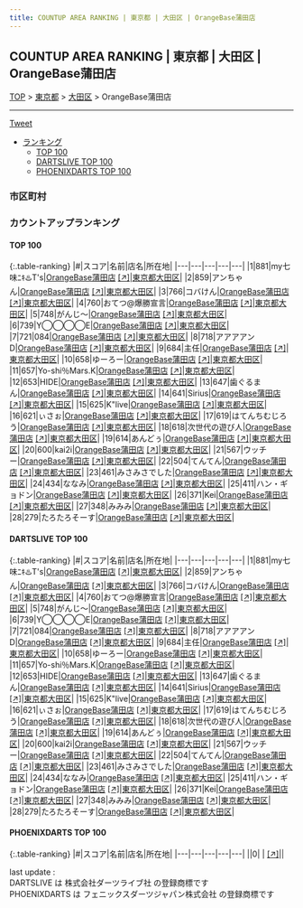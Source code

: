 ```yaml
---
title: COUNTUP AREA RANKING | 東京都 | 大田区 | OrangeBase蒲田店
---
```

## COUNTUP AREA RANKING | 東京都 | 大田区 | OrangeBase蒲田店

[TOP](/darts/rank/) > [東京都](/darts/rank/東京都/) > [大田区](/darts/rank/東京都/大田区/) > OrangeBase蒲田店

___

<a href="https://twitter.com/share?ref_src=twsrc%5Etfw" data-text="COUNTUP AREA RANKING | 東京都大田区OrangeBase蒲田店" class="twitter-share-button" data-hashtags="DARTSLIVE,PHOENIXDARTS,darts,ダーツ" data-show-count="false">Tweet</a>

* [ランキング](#カウントアップランキング)
    * [TOP 100](#top-100)
    * [DARTSLIVE TOP 100](#dartslive-top-100)
    * [PHOENIXDARTS TOP 100](#phoenixdarts-top-100)

### 市区町村

<ul>

</ul>

### カウントアップランキング

#### TOP 100



{:.table-ranking}
|#|スコア|名前|店名|所在地|
|---|---|---|---|---|
|1|881|<span class="rank-name-dl">my七味ﾆｷ♨️T&#x27;s</span>|<a href="/darts/rank/shops/e33a0b3568abeac4790ab824ce8730e5.html">OrangeBase蒲田店</a> <a href="https://search.dartslive.com/jp/shop/e33a0b3568abeac4790ab824ce8730e5">[↗]</a>|<a href="/darts/rank/東京都/大田区">東京都大田区</a>|
|2|859|<span class="rank-name-dl">アンちゃん</span>|<a href="/darts/rank/shops/e33a0b3568abeac4790ab824ce8730e5.html">OrangeBase蒲田店</a> <a href="https://search.dartslive.com/jp/shop/e33a0b3568abeac4790ab824ce8730e5">[↗]</a>|<a href="/darts/rank/東京都/大田区">東京都大田区</a>|
|3|766|<span class="rank-name-dl">コバけん</span>|<a href="/darts/rank/shops/e33a0b3568abeac4790ab824ce8730e5.html">OrangeBase蒲田店</a> <a href="https://search.dartslive.com/jp/shop/e33a0b3568abeac4790ab824ce8730e5">[↗]</a>|<a href="/darts/rank/東京都/大田区">東京都大田区</a>|
|4|760|<span class="rank-name-dl">おてつ@爆勝宣言</span>|<a href="/darts/rank/shops/e33a0b3568abeac4790ab824ce8730e5.html">OrangeBase蒲田店</a> <a href="https://search.dartslive.com/jp/shop/e33a0b3568abeac4790ab824ce8730e5">[↗]</a>|<a href="/darts/rank/東京都/大田区">東京都大田区</a>|
|5|748|<span class="rank-name-dl">がんじ～</span>|<a href="/darts/rank/shops/e33a0b3568abeac4790ab824ce8730e5.html">OrangeBase蒲田店</a> <a href="https://search.dartslive.com/jp/shop/e33a0b3568abeac4790ab824ce8730e5">[↗]</a>|<a href="/darts/rank/東京都/大田区">東京都大田区</a>|
|6|739|<span class="rank-name-dl">Y◯◯◯◯E</span>|<a href="/darts/rank/shops/e33a0b3568abeac4790ab824ce8730e5.html">OrangeBase蒲田店</a> <a href="https://search.dartslive.com/jp/shop/e33a0b3568abeac4790ab824ce8730e5">[↗]</a>|<a href="/darts/rank/東京都/大田区">東京都大田区</a>|
|7|721|<span class="rank-name-dl">084</span>|<a href="/darts/rank/shops/e33a0b3568abeac4790ab824ce8730e5.html">OrangeBase蒲田店</a> <a href="https://search.dartslive.com/jp/shop/e33a0b3568abeac4790ab824ce8730e5">[↗]</a>|<a href="/darts/rank/東京都/大田区">東京都大田区</a>|
|8|718|<span class="rank-name-dl">アアアアンD</span>|<a href="/darts/rank/shops/e33a0b3568abeac4790ab824ce8730e5.html">OrangeBase蒲田店</a> <a href="https://search.dartslive.com/jp/shop/e33a0b3568abeac4790ab824ce8730e5">[↗]</a>|<a href="/darts/rank/東京都/大田区">東京都大田区</a>|
|9|684|<span class="rank-name-dl">主任</span>|<a href="/darts/rank/shops/e33a0b3568abeac4790ab824ce8730e5.html">OrangeBase蒲田店</a> <a href="https://search.dartslive.com/jp/shop/e33a0b3568abeac4790ab824ce8730e5">[↗]</a>|<a href="/darts/rank/東京都/大田区">東京都大田区</a>|
|10|658|<span class="rank-name-dl">ゆーろー</span>|<a href="/darts/rank/shops/e33a0b3568abeac4790ab824ce8730e5.html">OrangeBase蒲田店</a> <a href="https://search.dartslive.com/jp/shop/e33a0b3568abeac4790ab824ce8730e5">[↗]</a>|<a href="/darts/rank/東京都/大田区">東京都大田区</a>|
|11|657|<span class="rank-name-dl">Yo-shi％Mars.K</span>|<a href="/darts/rank/shops/e33a0b3568abeac4790ab824ce8730e5.html">OrangeBase蒲田店</a> <a href="https://search.dartslive.com/jp/shop/e33a0b3568abeac4790ab824ce8730e5">[↗]</a>|<a href="/darts/rank/東京都/大田区">東京都大田区</a>|
|12|653|<span class="rank-name-dl">HIDE</span>|<a href="/darts/rank/shops/e33a0b3568abeac4790ab824ce8730e5.html">OrangeBase蒲田店</a> <a href="https://search.dartslive.com/jp/shop/e33a0b3568abeac4790ab824ce8730e5">[↗]</a>|<a href="/darts/rank/東京都/大田区">東京都大田区</a>|
|13|647|<span class="rank-name-dl">歯ぐるまん</span>|<a href="/darts/rank/shops/e33a0b3568abeac4790ab824ce8730e5.html">OrangeBase蒲田店</a> <a href="https://search.dartslive.com/jp/shop/e33a0b3568abeac4790ab824ce8730e5">[↗]</a>|<a href="/darts/rank/東京都/大田区">東京都大田区</a>|
|14|641|<span class="rank-name-dl">Sirius</span>|<a href="/darts/rank/shops/e33a0b3568abeac4790ab824ce8730e5.html">OrangeBase蒲田店</a> <a href="https://search.dartslive.com/jp/shop/e33a0b3568abeac4790ab824ce8730e5">[↗]</a>|<a href="/darts/rank/東京都/大田区">東京都大田区</a>|
|15|625|<span class="rank-name-dl">K&quot;live</span>|<a href="/darts/rank/shops/e33a0b3568abeac4790ab824ce8730e5.html">OrangeBase蒲田店</a> <a href="https://search.dartslive.com/jp/shop/e33a0b3568abeac4790ab824ce8730e5">[↗]</a>|<a href="/darts/rank/東京都/大田区">東京都大田区</a>|
|16|621|<span class="rank-name-dl">ぃさぉ</span>|<a href="/darts/rank/shops/e33a0b3568abeac4790ab824ce8730e5.html">OrangeBase蒲田店</a> <a href="https://search.dartslive.com/jp/shop/e33a0b3568abeac4790ab824ce8730e5">[↗]</a>|<a href="/darts/rank/東京都/大田区">東京都大田区</a>|
|17|619|<span class="rank-name-dl">はてんちむじろう</span>|<a href="/darts/rank/shops/e33a0b3568abeac4790ab824ce8730e5.html">OrangeBase蒲田店</a> <a href="https://search.dartslive.com/jp/shop/e33a0b3568abeac4790ab824ce8730e5">[↗]</a>|<a href="/darts/rank/東京都/大田区">東京都大田区</a>|
|18|618|<span class="rank-name-dl">次世代の遊び人</span>|<a href="/darts/rank/shops/e33a0b3568abeac4790ab824ce8730e5.html">OrangeBase蒲田店</a> <a href="https://search.dartslive.com/jp/shop/e33a0b3568abeac4790ab824ce8730e5">[↗]</a>|<a href="/darts/rank/東京都/大田区">東京都大田区</a>|
|19|614|<span class="rank-name-dl">あんどぅ</span>|<a href="/darts/rank/shops/e33a0b3568abeac4790ab824ce8730e5.html">OrangeBase蒲田店</a> <a href="https://search.dartslive.com/jp/shop/e33a0b3568abeac4790ab824ce8730e5">[↗]</a>|<a href="/darts/rank/東京都/大田区">東京都大田区</a>|
|20|600|<span class="rank-name-dl">kai2i</span>|<a href="/darts/rank/shops/e33a0b3568abeac4790ab824ce8730e5.html">OrangeBase蒲田店</a> <a href="https://search.dartslive.com/jp/shop/e33a0b3568abeac4790ab824ce8730e5">[↗]</a>|<a href="/darts/rank/東京都/大田区">東京都大田区</a>|
|21|567|<span class="rank-name-dl">ウッチー</span>|<a href="/darts/rank/shops/e33a0b3568abeac4790ab824ce8730e5.html">OrangeBase蒲田店</a> <a href="https://search.dartslive.com/jp/shop/e33a0b3568abeac4790ab824ce8730e5">[↗]</a>|<a href="/darts/rank/東京都/大田区">東京都大田区</a>|
|22|504|<span class="rank-name-dl">てんてん</span>|<a href="/darts/rank/shops/e33a0b3568abeac4790ab824ce8730e5.html">OrangeBase蒲田店</a> <a href="https://search.dartslive.com/jp/shop/e33a0b3568abeac4790ab824ce8730e5">[↗]</a>|<a href="/darts/rank/東京都/大田区">東京都大田区</a>|
|23|461|<span class="rank-name-dl">みさみさでした</span>|<a href="/darts/rank/shops/e33a0b3568abeac4790ab824ce8730e5.html">OrangeBase蒲田店</a> <a href="https://search.dartslive.com/jp/shop/e33a0b3568abeac4790ab824ce8730e5">[↗]</a>|<a href="/darts/rank/東京都/大田区">東京都大田区</a>|
|24|434|<span class="rank-name-dl">ななみ</span>|<a href="/darts/rank/shops/e33a0b3568abeac4790ab824ce8730e5.html">OrangeBase蒲田店</a> <a href="https://search.dartslive.com/jp/shop/e33a0b3568abeac4790ab824ce8730e5">[↗]</a>|<a href="/darts/rank/東京都/大田区">東京都大田区</a>|
|25|411|<span class="rank-name-dl">ハン・ギョドン</span>|<a href="/darts/rank/shops/e33a0b3568abeac4790ab824ce8730e5.html">OrangeBase蒲田店</a> <a href="https://search.dartslive.com/jp/shop/e33a0b3568abeac4790ab824ce8730e5">[↗]</a>|<a href="/darts/rank/東京都/大田区">東京都大田区</a>|
|26|371|<span class="rank-name-dl">Kei</span>|<a href="/darts/rank/shops/e33a0b3568abeac4790ab824ce8730e5.html">OrangeBase蒲田店</a> <a href="https://search.dartslive.com/jp/shop/e33a0b3568abeac4790ab824ce8730e5">[↗]</a>|<a href="/darts/rank/東京都/大田区">東京都大田区</a>|
|27|348|<span class="rank-name-dl">みみみ</span>|<a href="/darts/rank/shops/e33a0b3568abeac4790ab824ce8730e5.html">OrangeBase蒲田店</a> <a href="https://search.dartslive.com/jp/shop/e33a0b3568abeac4790ab824ce8730e5">[↗]</a>|<a href="/darts/rank/東京都/大田区">東京都大田区</a>|
|28|279|<span class="rank-name-dl">たろたろそーす</span>|<a href="/darts/rank/shops/e33a0b3568abeac4790ab824ce8730e5.html">OrangeBase蒲田店</a> <a href="https://search.dartslive.com/jp/shop/e33a0b3568abeac4790ab824ce8730e5">[↗]</a>|<a href="/darts/rank/東京都/大田区">東京都大田区</a>|


#### DARTSLIVE TOP 100



{:.table-ranking}
|#|スコア|名前|店名|所在地|
|---|---|---|---|---|
|1|881|<span class="rank-name-dl">my七味ﾆｷ♨️T&#x27;s</span>|<a href="/darts/rank/shops/e33a0b3568abeac4790ab824ce8730e5.html">OrangeBase蒲田店</a> <a href="https://search.dartslive.com/jp/shop/e33a0b3568abeac4790ab824ce8730e5">[↗]</a>|<a href="/darts/rank/東京都/大田区">東京都大田区</a>|
|2|859|<span class="rank-name-dl">アンちゃん</span>|<a href="/darts/rank/shops/e33a0b3568abeac4790ab824ce8730e5.html">OrangeBase蒲田店</a> <a href="https://search.dartslive.com/jp/shop/e33a0b3568abeac4790ab824ce8730e5">[↗]</a>|<a href="/darts/rank/東京都/大田区">東京都大田区</a>|
|3|766|<span class="rank-name-dl">コバけん</span>|<a href="/darts/rank/shops/e33a0b3568abeac4790ab824ce8730e5.html">OrangeBase蒲田店</a> <a href="https://search.dartslive.com/jp/shop/e33a0b3568abeac4790ab824ce8730e5">[↗]</a>|<a href="/darts/rank/東京都/大田区">東京都大田区</a>|
|4|760|<span class="rank-name-dl">おてつ@爆勝宣言</span>|<a href="/darts/rank/shops/e33a0b3568abeac4790ab824ce8730e5.html">OrangeBase蒲田店</a> <a href="https://search.dartslive.com/jp/shop/e33a0b3568abeac4790ab824ce8730e5">[↗]</a>|<a href="/darts/rank/東京都/大田区">東京都大田区</a>|
|5|748|<span class="rank-name-dl">がんじ～</span>|<a href="/darts/rank/shops/e33a0b3568abeac4790ab824ce8730e5.html">OrangeBase蒲田店</a> <a href="https://search.dartslive.com/jp/shop/e33a0b3568abeac4790ab824ce8730e5">[↗]</a>|<a href="/darts/rank/東京都/大田区">東京都大田区</a>|
|6|739|<span class="rank-name-dl">Y◯◯◯◯E</span>|<a href="/darts/rank/shops/e33a0b3568abeac4790ab824ce8730e5.html">OrangeBase蒲田店</a> <a href="https://search.dartslive.com/jp/shop/e33a0b3568abeac4790ab824ce8730e5">[↗]</a>|<a href="/darts/rank/東京都/大田区">東京都大田区</a>|
|7|721|<span class="rank-name-dl">084</span>|<a href="/darts/rank/shops/e33a0b3568abeac4790ab824ce8730e5.html">OrangeBase蒲田店</a> <a href="https://search.dartslive.com/jp/shop/e33a0b3568abeac4790ab824ce8730e5">[↗]</a>|<a href="/darts/rank/東京都/大田区">東京都大田区</a>|
|8|718|<span class="rank-name-dl">アアアアンD</span>|<a href="/darts/rank/shops/e33a0b3568abeac4790ab824ce8730e5.html">OrangeBase蒲田店</a> <a href="https://search.dartslive.com/jp/shop/e33a0b3568abeac4790ab824ce8730e5">[↗]</a>|<a href="/darts/rank/東京都/大田区">東京都大田区</a>|
|9|684|<span class="rank-name-dl">主任</span>|<a href="/darts/rank/shops/e33a0b3568abeac4790ab824ce8730e5.html">OrangeBase蒲田店</a> <a href="https://search.dartslive.com/jp/shop/e33a0b3568abeac4790ab824ce8730e5">[↗]</a>|<a href="/darts/rank/東京都/大田区">東京都大田区</a>|
|10|658|<span class="rank-name-dl">ゆーろー</span>|<a href="/darts/rank/shops/e33a0b3568abeac4790ab824ce8730e5.html">OrangeBase蒲田店</a> <a href="https://search.dartslive.com/jp/shop/e33a0b3568abeac4790ab824ce8730e5">[↗]</a>|<a href="/darts/rank/東京都/大田区">東京都大田区</a>|
|11|657|<span class="rank-name-dl">Yo-shi％Mars.K</span>|<a href="/darts/rank/shops/e33a0b3568abeac4790ab824ce8730e5.html">OrangeBase蒲田店</a> <a href="https://search.dartslive.com/jp/shop/e33a0b3568abeac4790ab824ce8730e5">[↗]</a>|<a href="/darts/rank/東京都/大田区">東京都大田区</a>|
|12|653|<span class="rank-name-dl">HIDE</span>|<a href="/darts/rank/shops/e33a0b3568abeac4790ab824ce8730e5.html">OrangeBase蒲田店</a> <a href="https://search.dartslive.com/jp/shop/e33a0b3568abeac4790ab824ce8730e5">[↗]</a>|<a href="/darts/rank/東京都/大田区">東京都大田区</a>|
|13|647|<span class="rank-name-dl">歯ぐるまん</span>|<a href="/darts/rank/shops/e33a0b3568abeac4790ab824ce8730e5.html">OrangeBase蒲田店</a> <a href="https://search.dartslive.com/jp/shop/e33a0b3568abeac4790ab824ce8730e5">[↗]</a>|<a href="/darts/rank/東京都/大田区">東京都大田区</a>|
|14|641|<span class="rank-name-dl">Sirius</span>|<a href="/darts/rank/shops/e33a0b3568abeac4790ab824ce8730e5.html">OrangeBase蒲田店</a> <a href="https://search.dartslive.com/jp/shop/e33a0b3568abeac4790ab824ce8730e5">[↗]</a>|<a href="/darts/rank/東京都/大田区">東京都大田区</a>|
|15|625|<span class="rank-name-dl">K&quot;live</span>|<a href="/darts/rank/shops/e33a0b3568abeac4790ab824ce8730e5.html">OrangeBase蒲田店</a> <a href="https://search.dartslive.com/jp/shop/e33a0b3568abeac4790ab824ce8730e5">[↗]</a>|<a href="/darts/rank/東京都/大田区">東京都大田区</a>|
|16|621|<span class="rank-name-dl">ぃさぉ</span>|<a href="/darts/rank/shops/e33a0b3568abeac4790ab824ce8730e5.html">OrangeBase蒲田店</a> <a href="https://search.dartslive.com/jp/shop/e33a0b3568abeac4790ab824ce8730e5">[↗]</a>|<a href="/darts/rank/東京都/大田区">東京都大田区</a>|
|17|619|<span class="rank-name-dl">はてんちむじろう</span>|<a href="/darts/rank/shops/e33a0b3568abeac4790ab824ce8730e5.html">OrangeBase蒲田店</a> <a href="https://search.dartslive.com/jp/shop/e33a0b3568abeac4790ab824ce8730e5">[↗]</a>|<a href="/darts/rank/東京都/大田区">東京都大田区</a>|
|18|618|<span class="rank-name-dl">次世代の遊び人</span>|<a href="/darts/rank/shops/e33a0b3568abeac4790ab824ce8730e5.html">OrangeBase蒲田店</a> <a href="https://search.dartslive.com/jp/shop/e33a0b3568abeac4790ab824ce8730e5">[↗]</a>|<a href="/darts/rank/東京都/大田区">東京都大田区</a>|
|19|614|<span class="rank-name-dl">あんどぅ</span>|<a href="/darts/rank/shops/e33a0b3568abeac4790ab824ce8730e5.html">OrangeBase蒲田店</a> <a href="https://search.dartslive.com/jp/shop/e33a0b3568abeac4790ab824ce8730e5">[↗]</a>|<a href="/darts/rank/東京都/大田区">東京都大田区</a>|
|20|600|<span class="rank-name-dl">kai2i</span>|<a href="/darts/rank/shops/e33a0b3568abeac4790ab824ce8730e5.html">OrangeBase蒲田店</a> <a href="https://search.dartslive.com/jp/shop/e33a0b3568abeac4790ab824ce8730e5">[↗]</a>|<a href="/darts/rank/東京都/大田区">東京都大田区</a>|
|21|567|<span class="rank-name-dl">ウッチー</span>|<a href="/darts/rank/shops/e33a0b3568abeac4790ab824ce8730e5.html">OrangeBase蒲田店</a> <a href="https://search.dartslive.com/jp/shop/e33a0b3568abeac4790ab824ce8730e5">[↗]</a>|<a href="/darts/rank/東京都/大田区">東京都大田区</a>|
|22|504|<span class="rank-name-dl">てんてん</span>|<a href="/darts/rank/shops/e33a0b3568abeac4790ab824ce8730e5.html">OrangeBase蒲田店</a> <a href="https://search.dartslive.com/jp/shop/e33a0b3568abeac4790ab824ce8730e5">[↗]</a>|<a href="/darts/rank/東京都/大田区">東京都大田区</a>|
|23|461|<span class="rank-name-dl">みさみさでした</span>|<a href="/darts/rank/shops/e33a0b3568abeac4790ab824ce8730e5.html">OrangeBase蒲田店</a> <a href="https://search.dartslive.com/jp/shop/e33a0b3568abeac4790ab824ce8730e5">[↗]</a>|<a href="/darts/rank/東京都/大田区">東京都大田区</a>|
|24|434|<span class="rank-name-dl">ななみ</span>|<a href="/darts/rank/shops/e33a0b3568abeac4790ab824ce8730e5.html">OrangeBase蒲田店</a> <a href="https://search.dartslive.com/jp/shop/e33a0b3568abeac4790ab824ce8730e5">[↗]</a>|<a href="/darts/rank/東京都/大田区">東京都大田区</a>|
|25|411|<span class="rank-name-dl">ハン・ギョドン</span>|<a href="/darts/rank/shops/e33a0b3568abeac4790ab824ce8730e5.html">OrangeBase蒲田店</a> <a href="https://search.dartslive.com/jp/shop/e33a0b3568abeac4790ab824ce8730e5">[↗]</a>|<a href="/darts/rank/東京都/大田区">東京都大田区</a>|
|26|371|<span class="rank-name-dl">Kei</span>|<a href="/darts/rank/shops/e33a0b3568abeac4790ab824ce8730e5.html">OrangeBase蒲田店</a> <a href="https://search.dartslive.com/jp/shop/e33a0b3568abeac4790ab824ce8730e5">[↗]</a>|<a href="/darts/rank/東京都/大田区">東京都大田区</a>|
|27|348|<span class="rank-name-dl">みみみ</span>|<a href="/darts/rank/shops/e33a0b3568abeac4790ab824ce8730e5.html">OrangeBase蒲田店</a> <a href="https://search.dartslive.com/jp/shop/e33a0b3568abeac4790ab824ce8730e5">[↗]</a>|<a href="/darts/rank/東京都/大田区">東京都大田区</a>|
|28|279|<span class="rank-name-dl">たろたろそーす</span>|<a href="/darts/rank/shops/e33a0b3568abeac4790ab824ce8730e5.html">OrangeBase蒲田店</a> <a href="https://search.dartslive.com/jp/shop/e33a0b3568abeac4790ab824ce8730e5">[↗]</a>|<a href="/darts/rank/東京都/大田区">東京都大田区</a>|


#### PHOENIXDARTS TOP 100



{:.table-ranking}
|#|スコア|名前|店名|所在地|
|---|---|---|---|---|
||0|<span class="rank-name-dl"> </span>|<a href="/darts/rank/shops/.html"></a> <a href="">[↗]</a>|<a href="/darts/rank//"></a>|


<div class="footer border-top border-gray-light mt-5 pt-3 text-right text-gray">
    last update : <span style="font-weight: italic" id="foot_last_modified"></span><br />
    DARTSLIVE は 株式会社ダーツライブ社 の登録商標です<br />
    PHOENIXDARTS は フェニックスダーツジャパン株式会社 の登録商標です<br />
</div>

<script src="https://cdnjs.cloudflare.com/ajax/libs/jquery.tablesorter/2.31.3/js/jquery.tablesorter.min.js" integrity="sha512-qzgd5cYSZcosqpzpn7zF2ZId8f/8CHmFKZ8j7mU4OUXTNRd5g+ZHBPsgKEwoqxCtdQvExE5LprwwPAgoicguNg==" crossorigin="anonymous" referrerpolicy="no-referrer"></script>
<link rel="stylesheet" href="https://cdnjs.cloudflare.com/ajax/libs/jquery.tablesorter/2.31.3/css/theme.default.min.css" integrity="sha512-wghhOJkjQX0Lh3NSWvNKeZ0ZpNn+SPVXX1Qyc9OCaogADktxrBiBdKGDoqVUOyhStvMBmJQ8ZdMHiR3wuEq8+w==" crossorigin="anonymous" referrerpolicy="no-referrer" />
<script>
$(function() {
    $(".table-ranking").tablesorter({sortList:[[0, 0]]});
    $("#foot_last_modified").text(formatDate(new Date(document.lastModified), 'yyyy-MM-dd HH:mm:ss'));
});
</script>

<script async src="https://platform.twitter.com/widgets.js" charset="utf-8"></script>